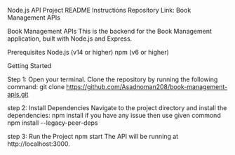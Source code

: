 Node.js API Project README Instructions
Repository Link: Book Management APIs

Book Management APIs
This is the backend for the Book Management application, built with Node.js and Express.

Prerequisites
Node.js (v14 or higher)
npm (v6 or higher)

Getting Started

Step 1: 
Open your terminal.
Clone the repository by running the following command:
git clone https://github.com/Asadnoman208/book-management-apis.git

step 2:
Install Dependencies
Navigate to the project directory and install the dependencies:
npm install
if you have any issue then use given commond
npm install --legacy-peer-deps

step 3:
Run the Project
npm start
The API will be running at http://localhost:3000.
